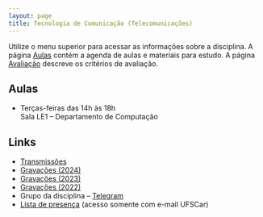 ```yaml
---
layout: page
title: Tecnologia de Comunicação (Telecomunicações)
---
```


Utilize o menu superior para acessar as informações sobre a disciplina. A página [Aulas](/aulas/) contém a agenda de aulas e materiais para estudo. A página [Avaliação](/avaliacao/) descreve os critérios de avaliação.

## Aulas

 * Terças-feiras das 14h às 18h<br />Sala LE1 – Departamento de Computação

## Links

 * [Transmissões](https://www.twitch.tv/thotypous)
 * [Gravações (2024)](https://www.youtube.com/playlist?list=PLtQaN06AB3mKeHYonj3WsM1eY6jYuv-wp)
 * [Gravações (2023)](https://www.youtube.com/playlist?list=PLtQaN06AB3mK6ucLWzAFyhGSfI1ssiuDO)
 * [Gravações (2022)](https://www.youtube.com/playlist?list=PLtQaN06AB3mK0cYdvoMdI6tcciBHMFTrK)
 * Grupo da disciplina – [Telegram]()
 * [Lista de presença]() (acesso somente com e-mail UFSCar)
